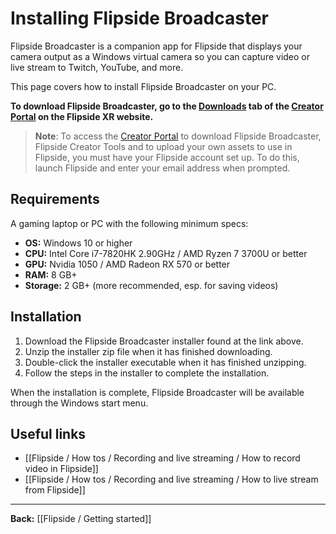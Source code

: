 # Installing Flipside Broadcaster

Flipside Broadcaster is a companion app for Flipside that displays your camera output as a Windows virtual camera so you can capture video or live stream to Twitch, YouTube, and more.

This page covers how to install Flipside Broadcaster on your PC.

**To download Flipside Broadcaster, go to the [Downloads](/downloads) tab of the [Creator Portal](https://www.flipsidexr.com/user) on the Flipside XR website.**

> **Note**: To access the [Creator Portal](https://www.flipsidexr.com/user) to download Flipside Broadcaster, Flipside Creator Tools and to upload your own assets to use in Flipside, you must have your Flipside account set up. To do this, launch Flipside and enter your email address when prompted.  

## Requirements

A gaming laptop or PC with the following minimum specs:

- **OS:** Windows 10 or higher
- **CPU:** Intel Core i7-7820HK 2.90GHz / AMD Ryzen 7 3700U or better
- **GPU:** Nvidia 1050 / AMD Radeon RX 570 or better
- **RAM:** 8 GB+
- **Storage:** 2 GB+ (more recommended, esp. for saving videos)

## Installation

1. Download the Flipside Broadcaster installer found at the link above.
2. Unzip the installer zip file when it has finished downloading.
3. Double-click the installer executable when it has finished unzipping.
4. Follow the steps in the installer to complete the installation.

When the installation is complete, Flipside Broadcaster will be available through the Windows start menu.

## Useful links

- [[Flipside / How tos / Recording and live streaming / How to record video in Flipside]]
- [[Flipside / How tos / Recording and live streaming / How to live stream from Flipside]]


---

**Back:** [[Flipside / Getting started]]
